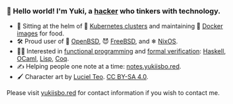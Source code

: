 ### 👋 Hello world! I'm Yuki, a [hacker] who tinkers with technology.
- 👷 Sitting at the helm of 🚢 [Kubernetes clusters] and maintaining 🐋 [Docker images] for food.
- 🛠 Proud user of 🐡 [OpenBSD], 😈 [FreeBSD], and ❄ [NixOS].
- 🧑‍💻 Interested in [functional programming] and [formal verification]: [Haskell], [OCaml], [Lisp], [Coq].
- ✍ Helping people one note at a time: [notes.yukiisbo.red].
- 🖌 Character art by [Luciel Teo]. [CC BY-SA 4.0].

Please visit [yukiisbo.red] for contact information if you wish to contact me.

[hacker]: https://en.wikipedia.org/wiki/Hacker_culture
[Kubernetes clusters]: https://kubernetes.io
[Docker images]: https://docker.com
[OpenBSD]: https://openbsd.org
[FreeBSD]: https://freebsd.org
[NixOS]: https://nixos.org
[functional programming]: https://en.wikipedia.org/wiki/Functional_programming
[formal verification]: https://en.wikipedia.org/wiki/Formal_verification
[Haskell]: https://haskell.org
[OCaml]: https://ocaml.org
[Lisp]: https://en.wikipedia.org/wiki/Lisp_(programming_language)
[Coq]: https://coq.inria.fr
[notes.yukiisbo.red]: https://notes.yukiisbo.red
[Luciel Teo]: https://twitter.com/Luciel_Teo
[CC BY-SA 4.0]: https://creativecommons.org/licenses/by-sa/4.0/
[yukiisbo.red]: https://yukiisbo.red
